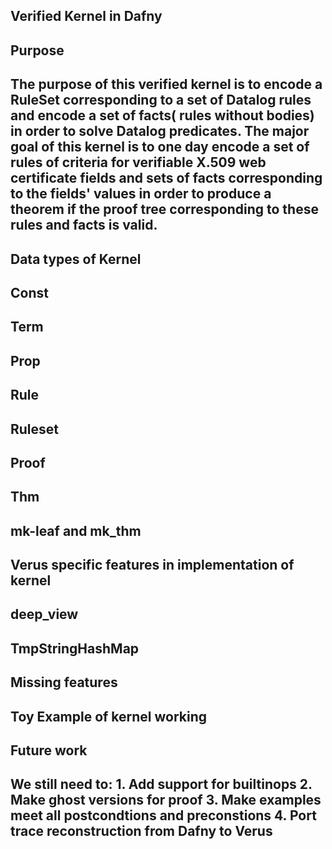 ## Verified Kernel in Dafny

## Purpose 

## The purpose of this verified kernel is to encode a RuleSet corresponding to a set of Datalog rules and encode a set of facts( rules without bodies) in order to solve Datalog predicates. The major goal of this kernel is to one day encode a set of rules of criteria for verifiable X.509 web certificate fields and sets of facts corresponding to the fields' values in order to produce a theorem if the proof tree corresponding to these rules and facts is valid. 

## Data types of Kernel

## Const 

## Term

## Prop

## Rule

## Ruleset

## Proof

## Thm

## mk-leaf and mk_thm

## Verus specific features in implementation of kernel

## deep_view

## TmpStringHashMap

## Missing features

## Toy Example of kernel working

## Future work

## We still need to: 1. Add support for builtinops 2. Make ghost versions for proof 3. Make examples meet all postcondtions and preconstions 4. Port trace reconstruction from Dafny to Verus
